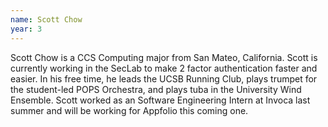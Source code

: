 ```yaml
---
name: Scott Chow
year: 3
---
```




Scott Chow is a CCS Computing major from San Mateo, California. Scott is currently working in the SecLab to make 2 factor authentication faster and easier. In his free time, he leads the UCSB Running Club, plays trumpet for the student-led POPS Orchestra, and plays tuba in the University Wind Ensemble. Scott worked as an Software Engineering Intern at Invoca last summer and will be working for Appfolio this coming one.
